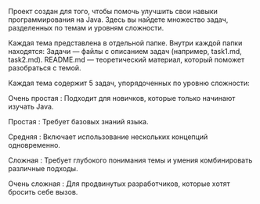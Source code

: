 Проект создан для того, чтобы помочь улучшить свои навыки программирования на Java. 
Здесь вы найдете множество задач, разделенных по темам и уровням сложности.

Каждая тема представлена в отдельной папке. 
Внутри каждой папки находятся:
Задачи — файлы с описанием задач (например, task1.md, task2.md).
README.md — теоретический материал, который поможет разобраться с темой.

Каждая тема содержит 5 задач, упорядоченных по уровню сложности:

Очень простая : Подходит для новичков, которые только начинают изучать Java.

Простая : Требует базовых знаний языка.

Средняя : Включает использование нескольких концепций одновременно.

Сложная : Требует глубокого понимания темы и умения комбинировать различные подходы.

Очень сложная : Для продвинутых разработчиков, которые хотят бросить себе вызов.

